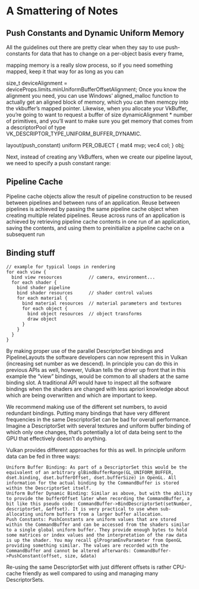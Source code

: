 # A  Smattering of Notes

## Push Constants and Dynamic Uniform Memory

All the guidelines out there are pretty clear when they say to use push-constants for data that has to change on a per-object basis every frame, 

mapping memory is a really slow process, so if you need something mapped, keep it that way for as long as you can

size_t deviceAlignment = deviceProps.limits.minUniformBufferOffsetAlignment;
Once you know the alignment you need, you can use Windows’ aligned_malloc function to actually get an aligned block of memory, which you can then memcpy into the vkbuffer’s mapped pointer.
Likewise, when you allocate your VkBuffer, you’re going to want to request a buffer of size dynamicAlignment * number of primitives, and you’ll want to make sure you get memory that comes from a descriptorPool of type VK_DESCRIPTOR_TYPE_UNIFORM_BUFFER_DYNAMIC.

layout(push_constant) uniform PER_OBJECT
{
    mat4 mvp;
    vec4 col;
} obj;

Next, instead of creating any VkBuffers, when we create our pipeline layout, we need to specify a push constant range:

## Pipeline Cache

Pipeline cache objects allow the result of pipeline construction to be reused between pipelines and between runs of an application. 
    Reuse between pipelines is achieved by passing the same pipeline cache object when creating multiple related pipelines.
    Reuse across runs of an application is achieved by retrieving pipeline cache contents in one run of an application, saving the contents, and using them to preinitialize a pipeline cache on a subsequent run
    
## Binding stuff

```
// example for typical loops in rendering
for each view {
  bind view resources          // camera, environment...
  for each shader {
    bind shader pipeline  
    bind shader resources      // shader control values
    for each material {
      bind material resources  // material parameters and textures
      for each object {
        bind object resources  // object transforms
        draw object
      }
    }
  }
}
```

By making proper use of the parallel DescriptorSet bindings and PipelineLayouts the software developers can now represent this in Vulkan (increasing set number as we descend). In principle you can do this in previous APIs as well, however, Vulkan tells the driver up front that in this example the “view” bindings, would be common to all shaders at the same binding slot. A traditional API would have to inspect all the software bindings when the shaders are changed with less apriori knowledge about which are being overwritten and which are important to keep.

We recommend making use of the different set numbers, to avoid redundant bindings. Putting many bindings that have very different frequencies in the same DescriptorSet can be bad for overall performance. Imagine a DescriptorSet with several textures and uniform buffer binding of which only one changes, that’s potentially a lot of data being sent to the GPU that effectively doesn’t do anything.

Vulkan provides different approaches for this as well. In principle uniform data can be fed in three ways:

    Uniform Buffer Binding: As part of a DescriptorSet this would be the equivalent of an arbitrary glBindBufferRange(GL_UNIFORM_BUFFER, dset.binding, dset.bufferOffset, dset.bufferSize) in OpenGL. All information for the actual binding by the CommandBuffer is stored within the DescriptorSet itself.
    Uniform Buffer Dynamic Binding: Similar as above, but with the ability to provide the bufferOffset later when recording the CommandBuffer, a bit like this pseudo code: CommandBuffer->BindDescriptorSet(setNumber, descriptorSet, &offset). It is very practical to use when sub-allocating uniform buffers from a larger buffer allocation.
    Push Constants: PushConstants are uniform values that are stored within the CommandBuffer and can be accessed from the shaders similar to a single global uniform buffer. They provide enough bytes to hold some matrices or index values and the interpretation of the raw data is up the shader. You may recall glProgramEnvParameter from OpenGL providing something similar. The values are recorded with the CommandBuffer and cannot be altered afterwards: CommandBuffer->PushConstant(offset, size, &data)
Re-using the same DescriptorSet with just different offsets is rather CPU-cache friendly as well compared to using and managing many DescriptorSets. 
